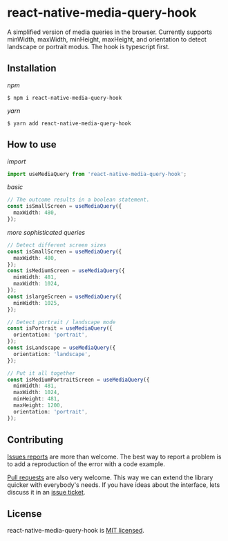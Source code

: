 # react-native-media-query-hook

A simplified version of media queries in the browser. Currently supports minWidth, maxWidth, minHeight, maxHeight, and orientation to detect landscape or portrait modus. The hook is typescript first.

## Installation

_npm_

```shell
$ npm i react-native-media-query-hook
```

_yarn_

```shell
$ yarn add react-native-media-query-hook
```

## How to use

_import_

```typescript
import useMediaQuery from 'react-native-media-query-hook';
```

_basic_

```typescript
// The outcome results in a boolean statement.
const isSmallScreen = useMediaQuery({
  maxWidth: 480,
});
```

_more sophisticated queries_

```typescript
// Detect different screen sizes
const isSmallScreen = useMediaQuery({
  maxWidth: 480,
});
const isMediumScreen = useMediaQuery({
  minWidth: 481,
  maxWidth: 1024,
});
const islargeScreen = useMediaQuery({
  minWidth: 1025,
});

// Detect portrait / landscape mode
const isPortrait = useMediaQuery({
  orientation: 'portrait',
});
const isLandscape = useMediaQuery({
  orientation: 'landscape',
});

// Put it all together
const isMediumPortraitScreen = useMediaQuery({
  minWidth: 481,
  maxWidth: 1024,
  minHeight: 481,
  maxHeight: 1200,
  orientation: 'portrait',
});
```

## Contributing

[Issues reports](https://github.com/idlework/react-native-media-query-hook/issues) are more than welcome. The best way to report a problem is to add a reproduction of the error with a code example.

[Pull requests](https://github.com/idlework/react-native-media-query-hook/pulls) are also very welcome. This way we can extend the library quicker with everybody's needs. If you have ideas about the interface, lets discuss it in an [issue ticket](https://github.com/idlework/react-native-media-query-hook/issues).

## License

react-native-media-query-hook is [MIT licensed](./LICENSE).
